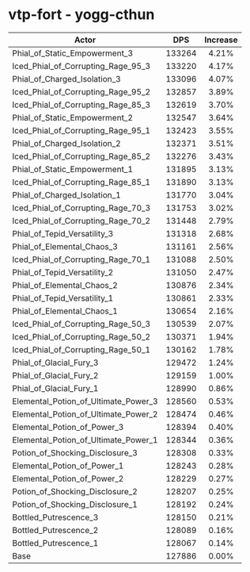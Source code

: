 # vtp-fort - yogg-cthun
| Actor | DPS | Increase |
|---|:---:|:---:|
|Phial_of_Static_Empowerment_3|133264|4.21%|
|Iced_Phial_of_Corrupting_Rage_95_3|133220|4.17%|
|Phial_of_Charged_Isolation_3|133096|4.07%|
|Iced_Phial_of_Corrupting_Rage_95_2|132857|3.89%|
|Iced_Phial_of_Corrupting_Rage_85_3|132619|3.70%|
|Phial_of_Static_Empowerment_2|132547|3.64%|
|Iced_Phial_of_Corrupting_Rage_95_1|132423|3.55%|
|Phial_of_Charged_Isolation_2|132371|3.51%|
|Iced_Phial_of_Corrupting_Rage_85_2|132276|3.43%|
|Phial_of_Static_Empowerment_1|131895|3.13%|
|Iced_Phial_of_Corrupting_Rage_85_1|131890|3.13%|
|Phial_of_Charged_Isolation_1|131770|3.04%|
|Iced_Phial_of_Corrupting_Rage_70_3|131753|3.02%|
|Iced_Phial_of_Corrupting_Rage_70_2|131448|2.79%|
|Phial_of_Tepid_Versatility_3|131318|2.68%|
|Phial_of_Elemental_Chaos_3|131161|2.56%|
|Iced_Phial_of_Corrupting_Rage_70_1|131088|2.50%|
|Phial_of_Tepid_Versatility_2|131050|2.47%|
|Phial_of_Elemental_Chaos_2|130876|2.34%|
|Phial_of_Tepid_Versatility_1|130861|2.33%|
|Phial_of_Elemental_Chaos_1|130654|2.16%|
|Iced_Phial_of_Corrupting_Rage_50_3|130539|2.07%|
|Iced_Phial_of_Corrupting_Rage_50_2|130371|1.94%|
|Iced_Phial_of_Corrupting_Rage_50_1|130162|1.78%|
|Phial_of_Glacial_Fury_3|129472|1.24%|
|Phial_of_Glacial_Fury_2|129159|1.00%|
|Phial_of_Glacial_Fury_1|128990|0.86%|
|Elemental_Potion_of_Ultimate_Power_3|128560|0.53%|
|Elemental_Potion_of_Ultimate_Power_2|128474|0.46%|
|Elemental_Potion_of_Power_3|128394|0.40%|
|Elemental_Potion_of_Ultimate_Power_1|128344|0.36%|
|Potion_of_Shocking_Disclosure_3|128308|0.33%|
|Elemental_Potion_of_Power_1|128243|0.28%|
|Elemental_Potion_of_Power_2|128229|0.27%|
|Potion_of_Shocking_Disclosure_2|128207|0.25%|
|Potion_of_Shocking_Disclosure_1|128192|0.24%|
|Bottled_Putrescence_3|128150|0.21%|
|Bottled_Putrescence_2|128089|0.16%|
|Bottled_Putrescence_1|128067|0.14%|
|Base|127886|0.00%|
